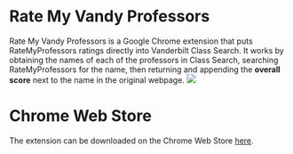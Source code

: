 # Rate My Vandy Professors
Rate My Vandy Professors is a Google Chrome extension that puts RateMyProfessors ratings directly into Vanderbilt Class Search. It works by obtaining the names of each of the professors in Class Search, searching RateMyProfessors for the name, then returning and appending the <strong>overall score</strong> next to the name in the original webpage.
<img src="http://i.imgur.com/ZcAiofW.png">
# Chrome Web Store
The extension can be downloaded on the Chrome Web Store <a href="https://chrome.google.com/webstore/detail/rate-my-vandy-professors/oaoneifognaiapnemgpeifibjijidpne?hl=en-US">here</a>.
